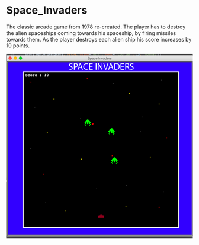 # Space_Invaders
The classic arcade game from 1978 re-created. The player has to destroy the alien spaceships coming towards his spaceship, by firing missiles towards them. As the player destroys each alien ship his score increases by 10 points. 

![capture](Game.png)
